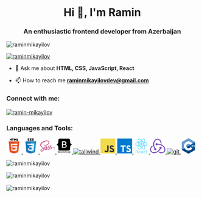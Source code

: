 <h1 align="center">Hi 👋, I'm Ramin</h1>
<h3 align="center">An enthusiastic frontend developer from Azerbaijan</h3>

<p align="left"> <img src="https://komarev.com/ghpvc/?username=raminmikayilov&label=Profile%20views&color=0e75b6&style=flat" alt="raminmikayilov" /> </p>

<p align="left"> <a href="https://github.com/ryo-ma/github-profile-trophy"><img src="https://github-profile-trophy.vercel.app/?username=raminmikayilov" alt="raminmikayilov" /></a> </p>

- 💬 Ask me about **HTML, CSS, JavaScript, React**

- 📫 How to reach me **raminmikayilovdev@gmail.com**

<h3 align="left">Connect with me:</h3>
<p align="left">
<a href="https://linkedin.com/in/ramin-mikayilov" target="blank"><img align="center" src="https://raw.githubusercontent.com/rahuldkjain/github-profile-readme-generator/master/src/images/icons/Social/linked-in-alt.svg" alt="ramin-mikayilov" height="30" width="40" /></a>
</p>

<h3 align="left">Languages and Tools:</h3>
<p align="left">
<a href="https://www.w3.org/html/" target="_blank" rel="noreferrer"> <img src="https://raw.githubusercontent.com/devicons/devicon/master/icons/html5/html5-original-wordmark.svg" alt="html5" width="40" height="40"/> </a><a href="https://www.w3schools.com/css/" target="_blank" rel="noreferrer"> <img src="https://raw.githubusercontent.com/devicons/devicon/master/icons/css3/css3-original-wordmark.svg" alt="css3" width="40" height="40"/> </a>
<a href="https://sass-lang.com" target="_blank" rel="noreferrer"> <img src="https://raw.githubusercontent.com/devicons/devicon/master/icons/sass/sass-original.svg" alt="sass" width="40" height="40"/> </a><a href="https://getbootstrap.com" target="_blank" rel="noreferrer"> <img src="https://raw.githubusercontent.com/devicons/devicon/master/icons/bootstrap/bootstrap-plain-wordmark.svg" alt="bootstrap" width="40" height="40"/> </a>
<a href="https://tailwindcss.com/" target="_blank" rel="noreferrer"> <img src="https://www.vectorlogo.zone/logos/tailwindcss/tailwindcss-icon.svg" alt="tailwind" width="40" height="40"/> </a><a href="https://developer.mozilla.org/en-US/docs/Web/JavaScript" target="_blank" rel="noreferrer"> <img src="https://raw.githubusercontent.com/devicons/devicon/master/icons/javascript/javascript-original.svg" alt="javascript" width="40" height="40"/> </a><a href="https://www.typescriptlang.org/" target="_blank" rel="noreferrer"> <img src="https://raw.githubusercontent.com/devicons/devicon/master/icons/typescript/typescript-original.svg" alt="typescript" width="40" height="40"/> </a><a href="https://reactjs.org/" target="_blank" rel="noreferrer"> <img src="https://raw.githubusercontent.com/devicons/devicon/master/icons/react/react-original-wordmark.svg" alt="react" width="40" height="40"/> </a><a href="https://redux.js.org" target="_blank" rel="noreferrer"> <img src="https://raw.githubusercontent.com/devicons/devicon/master/icons/redux/redux-original.svg" alt="redux" width="40" height="40"/> </a><a href="https://git-scm.com/" target="_blank" rel="noreferrer"> <img src="https://www.vectorlogo.zone/logos/git-scm/git-scm-icon.svg" alt="git" width="40" height="40"/> </a><a href="https://www.w3schools.com/cpp/" target="_blank" rel="noreferrer"> <img src="https://raw.githubusercontent.com/devicons/devicon/master/icons/cplusplus/cplusplus-original.svg" alt="cplusplus" width="40" height="40"/> </a>

</p>

<p><img align="left" src="https://github-readme-stats.vercel.app/api/top-langs?username=raminmikayilov&show_icons=true&locale=en&layout=compact" alt="raminmikayilov" /></p>  

<br/>

<p><img align="center" src="https://github-readme-stats.vercel.app/api?username=raminmikayilov&show_icons=true&locale=en" alt="raminmikayilov" /></p>  

<p><img align="center" src="https://github-readme-streak-stats.herokuapp.com/?user=raminmikayilov&" alt="raminmikayilov" /></p>
